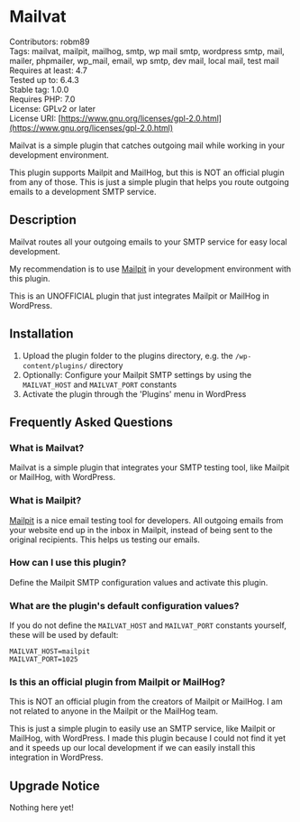 # Mailvat

Contributors: robm89  
Tags: mailvat, mailpit, mailhog, smtp, wp mail smtp, wordpress smtp, mail, mailer, phpmailer, wp_mail, email, wp smtp, dev mail, local mail, test mail  
Requires at least: 4.7  
Tested up to: 6.4.3  
Stable tag: 1.0.0  
Requires PHP: 7.0  
License: GPLv2 or later  
License URI: [https://www.gnu.org/licenses/gpl-2.0.html](https://www.gnu.org/licenses/gpl-2.0.html)  

Mailvat is a simple plugin that catches outgoing mail while working in your development environment.

This plugin supports Mailpit and MailHog, but this is NOT an official plugin from any of those. This is just a simple plugin that helps you route outgoing emails to a development SMTP service.

## Description

Mailvat routes all your outgoing emails to your SMTP service for easy local development.

My recommendation is to use [Mailpit](https://github.com/axllent/mailpit) in your development environment with this plugin.

This is an UNOFFICIAL plugin that just integrates Mailpit or MailHog in WordPress.

## Installation

1. Upload the plugin folder to the plugins directory, e.g. the `/wp-content/plugins/` directory
2. Optionally: Configure your Mailpit SMTP settings by using the `MAILVAT_HOST` and `MAILVAT_PORT` constants
3. Activate the plugin through the 'Plugins' menu in WordPress

## Frequently Asked Questions

### What is Mailvat?

Mailvat is a simple plugin that integrates your SMTP testing tool, like Mailpit or MailHog, with WordPress.

### What is Mailpit?

[Mailpit](https://github.com/axllent/mailpit) is a nice email testing tool for developers. All outgoing emails from your website end up in the inbox in Mailpit, instead of being sent to the original recipients. This helps us testing our emails.

### How can I use this plugin?

Define the Mailpit SMTP configuration values and activate this plugin.

### What are the plugin's default configuration values?

If you do not define the `MAILVAT_HOST` and `MAILVAT_PORT` constants yourself, these will be used by default:

```
MAILVAT_HOST=mailpit
MAILVAT_PORT=1025
```

### Is this an official plugin from Mailpit or MailHog?

This is NOT an official plugin from the creators of Mailpit or MailHog. I am not related to anyone in the Mailpit or the MailHog team.

This is just a simple plugin to easily use an SMTP service, like Mailpit or MailHog, with WordPress. I made this plugin because I could not find it yet and it speeds up our local development if we can easily install this integration in WordPress.

## Upgrade Notice

Nothing here yet!
